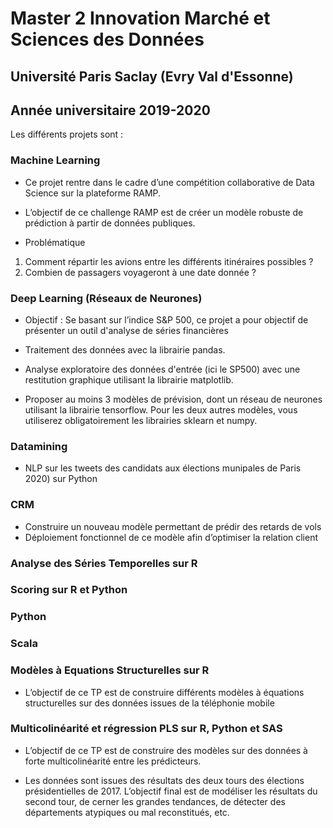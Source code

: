 # Master 2 Innovation Marché et Sciences des Données 

## Université Paris Saclay (Evry Val d'Essonne)

## Année universitaire 2019-2020


Les différents projets sont :

### Machine Learning 

* Ce projet rentre dans le cadre d’une compétition collaborative de Data Science sur la plateforme RAMP.
* L’objectif de ce challenge RAMP est de créer un modèle robuste de prédiction à partir de données publiques.

* Problématique
1. Comment répartir les avions entre les différents itinéraires possibles ?
2. Combien de passagers voyageront à une date donnée ?
 
### Deep Learning (Réseaux de Neurones)
 
* Objectif : Se basant sur l’indice S&P 500, ce projet a pour objectif de présenter un outil d'analyse de séries financières 
      
* Traitement des données avec la librairie pandas.
* Analyse exploratoire des données d'entrée (ici le SP500) avec une restitution graphique utilisant la librairie matplotlib.
* Proposer au moins 3 modèles de prévision, dont un réseau de neurones utilisant la librairie tensorflow. Pour les deux autres             modèles, vous utiliserez obligatoirement les librairies sklearn et numpy.
 
 
### Datamining 

 * NLP sur les tweets des candidats aux élections munipales de Paris 2020) sur Python


### CRM
 
 * Construire un nouveau modèle permettant de prédir des retards de vols
 * Déploiement fonctionnel de ce modèle afin d’optimiser la relation client   
 
### Analyse des Séries Temporelles sur R
 
 
### Scoring sur R et Python

 
### Python

 
### Scala 
 
 
### Modèles à Equations Structurelles sur R

 * L’objectif de ce TP est de construire différents modèles à équations structurelles sur des données issues de la téléphonie mobile
   
### Multicolinéarité et régression PLS sur R, Python et SAS

 * L’objectif de ce TP est de construire des modèles sur des données à forte multicolinéarité entre les prédicteurs.

 * Les données sont issues des résultats des deux tours des élections présidentielles de 2017. L’objectif final est de modéliser les        résultats du second tour, de cerner les grandes tendances, de détecter des départements atypiques ou mal reconstitués, etc.   

